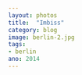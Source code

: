 ```yaml
---
layout: photos
title:  "Imbiss"
category: blog
image: berlin-2.jpg
tags:
- berlin
ano: 2014
---
```




